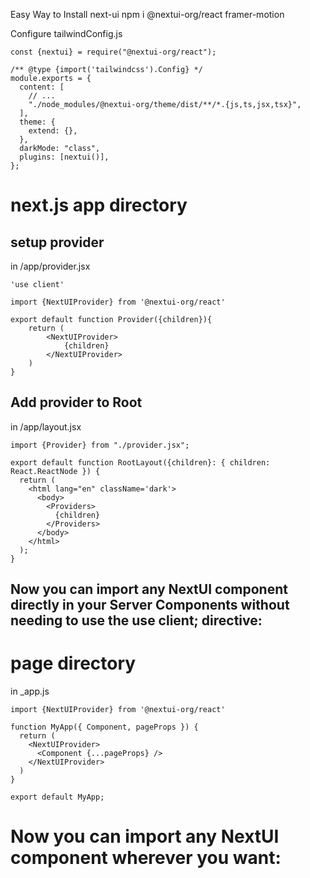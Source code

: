 Easy Way to Install next-ui
npm i @nextui-org/react framer-motion

Configure tailwindConfig.js

```
const {nextui} = require("@nextui-org/react");

/** @type {import('tailwindcss').Config} */
module.exports = {
  content: [
    // ...
    "./node_modules/@nextui-org/theme/dist/**/*.{js,ts,jsx,tsx}",
  ],
  theme: {
    extend: {},
  },
  darkMode: "class",
  plugins: [nextui()],
};
```

# next.js app directory

## setup provider

in /app/provider.jsx

```
'use client'

import {NextUIProvider} from '@nextui-org/react'

export default function Provider({children}){
    return (
        <NextUIProvider>
            {children}
        </NextUIProvider>
    )
}

```

## Add provider to Root

in /app/layout.jsx

```
import {Provider} from "./provider.jsx";

export default function RootLayout({children}: { children: React.ReactNode }) {
  return (
    <html lang="en" className='dark'>
      <body>
        <Providers>
          {children}
        </Providers>
      </body>
    </html>
  );
}
```

## Now you can import any NextUI component directly in your Server Components without needing to use the use client; directive:

# page directory

in \_app.js

```
import {NextUIProvider} from '@nextui-org/react'

function MyApp({ Component, pageProps }) {
  return (
    <NextUIProvider>
      <Component {...pageProps} />
    </NextUIProvider>
  )
}

export default MyApp;
```

# Now you can import any NextUI component wherever you want:
